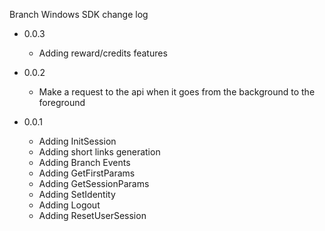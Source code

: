 Branch Windows SDK change log

- 0.0.3
  * Adding reward/credits features

- 0.0.2
  * Make a request to the api when it goes from the background to the foreground

- 0.0.1
  * Adding InitSession
  * Adding short links generation
  * Adding Branch Events
  * Adding GetFirstParams
  * Adding GetSessionParams
  * Adding SetIdentity
  * Adding Logout
  * Adding ResetUserSession


